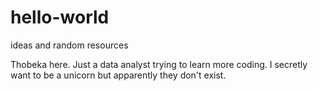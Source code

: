 # hello-world
ideas and random resources

Thobeka here. Just a data analyst trying to learn more coding. 
I secretly want to be a unicorn but apparently they don't exist.
